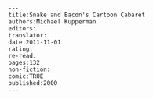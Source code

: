 
    ---
    title:Snake and Bacon's Cartoon Cabaret
    authors:Michael Kupperman
    editors:
    translator:
    date:2011-11-01
    rating:
    re-read:
    pages:132
    non-fiction:
    comic:TRUE
    published:2000
    ---

    